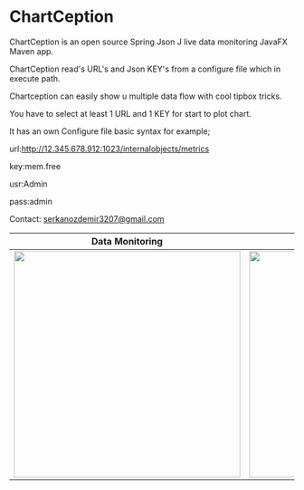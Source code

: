 # ChartCeption
ChartCeption is an open source Spring Json J live data monitoring JavaFX Maven app.


ChartCeption read's URL's and Json KEY's from a configure file which in execute path.

Chartception can easily show u multiple data flow with cool tipbox tricks.

You have to select at least 1 URL and 1 KEY for start to plot chart.

It has an own Configure file basic syntax for example;

url:http://12.345.678.912:1023/internalobjects/metrics

key:mem.free

usr:Admin

pass:admin

Contact: serkanozdemir3207@gmail.com

   Data Monitoring     | Settings
-------------------------|-------------------------
<img src="http://i.hizliresim.com/E35RVv.jpg" width="400">  | <img src="http://i.hizliresim.com/jBVW49.jpg" width="400">




